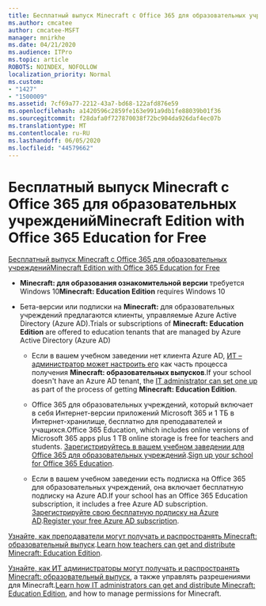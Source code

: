 ```yaml
---
title: Бесплатный выпуск Minecraft с Office 365 для образовательных учреждений
ms.author: cmcatee
author: cmcatee-MSFT
manager: mnirkhe
ms.date: 04/21/2020
ms.audience: ITPro
ms.topic: article
ROBOTS: NOINDEX, NOFOLLOW
localization_priority: Normal
ms.custom:
- "1427"
- "1500009"
ms.assetid: 7cf69a77-2212-43a7-bd68-122afd876e59
ms.openlocfilehash: a1420596c2859fe163e991a9db1fe88039b01f36
ms.sourcegitcommit: f28dafa0f727870038f72bc904da926daf4ec07b
ms.translationtype: MT
ms.contentlocale: ru-RU
ms.lasthandoff: 06/05/2020
ms.locfileid: "44579662"
---
```

# <a name="minecraft-edition-with-office-365-education-for-free"></a><span data-ttu-id="8c65f-102">Бесплатный выпуск Minecraft с Office 365 для образовательных учреждений</span><span class="sxs-lookup"><span data-stu-id="8c65f-102">Minecraft Edition with Office 365 Education for Free</span></span>

[<span data-ttu-id="8c65f-103">Бесплатный выпуск Minecraft с Office 365 для образовательных учреждений</span><span class="sxs-lookup"><span data-stu-id="8c65f-103">Minecraft Edition with Office 365 Education for Free</span></span>](https://docs.microsoft.com/education/windows/get-minecraft-for-education)
  
- <span data-ttu-id="8c65f-104">**Minecraft: для образования ознакомительной версии** требуется Windows 10</span><span class="sxs-lookup"><span data-stu-id="8c65f-104">**Minecraft: Education Edition** requires Windows 10</span></span>

- <span data-ttu-id="8c65f-105">Бета-версии или подписки на **Minecraft:** для образовательных учреждений предлагаются клиенты, управляемые Azure Active Directory (Azure AD).</span><span class="sxs-lookup"><span data-stu-id="8c65f-105">Trials or subscriptions of **Minecraft: Education Edition** are offered to education tenants that are managed by Azure Active Directory (Azure AD)</span></span>

  - <span data-ttu-id="8c65f-106">Если в вашем учебном заведении нет клиента Azure AD, [ИТ – администратор может настроить его](https://docs.microsoft.com/education/windows/school-get-minecraft) как часть процесса получения **Minecraft: образовательных выпусков**.</span><span class="sxs-lookup"><span data-stu-id="8c65f-106">If your school doesn't have an Azure AD tenant, the [IT administrator can set one up](https://docs.microsoft.com/education/windows/school-get-minecraft) as part of the process of getting **Minecraft: Education Edition**.</span></span>

  - <span data-ttu-id="8c65f-107">Office 365 для образовательных учреждений, который включает в себя Интернет-версии приложений Microsoft 365 и 1 ТБ в Интернет-хранилище, бесплатно для преподавателей и учащихся.</span><span class="sxs-lookup"><span data-stu-id="8c65f-107">Office 365 Education, which includes online versions of Microsoft 365 apps plus 1 TB online storage is free for teachers and students.</span></span> <span data-ttu-id="8c65f-108">[Зарегистрируйтесь в вашем учебном заведении для Office 365 для образовательных учреждений](https://products.office.com/academic/office-365-education-plan).</span><span class="sxs-lookup"><span data-stu-id="8c65f-108">[Sign up your school for Office 365 Education](https://products.office.com/academic/office-365-education-plan).</span></span>

  - <span data-ttu-id="8c65f-109">Если в вашем учебном заведении есть подписка на Office 365 для образовательных учреждений, она включает бесплатную подписку на Azure AD.</span><span class="sxs-lookup"><span data-stu-id="8c65f-109">If your school has an Office 365 Education subscription, it includes a free Azure AD subscription.</span></span> <span data-ttu-id="8c65f-110">[Зарегистрируйте свою бесплатную подписку на Azure AD](https://msdn.microsoft.com/library/windows/hardware/mt703369%28v=vs.85%29.aspx).</span><span class="sxs-lookup"><span data-stu-id="8c65f-110">[Register your free Azure AD subscription](https://msdn.microsoft.com/library/windows/hardware/mt703369%28v=vs.85%29.aspx).</span></span>

<span data-ttu-id="8c65f-111">[Узнайте, как преподаватели могут получать и распространять Minecraft: образовательный выпуск](https://docs.microsoft.com/education/windows/teacher-get-minecraft).</span><span class="sxs-lookup"><span data-stu-id="8c65f-111">[Learn how teachers can get and distribute Minecraft: Education Edition](https://docs.microsoft.com/education/windows/teacher-get-minecraft).</span></span>
  
<span data-ttu-id="8c65f-112">[Узнайте, как ИТ администраторы могут получать и распространять Minecraft: образовательный выпуск](https://docs.microsoft.com/education/windows/school-get-minecraft), а также управлять разрешениями для Minecraft.</span><span class="sxs-lookup"><span data-stu-id="8c65f-112">[Learn how IT administrators can get and distribute Minecraft: Education Edition](https://docs.microsoft.com/education/windows/school-get-minecraft), and how to manage permissions for Minecraft.</span></span>